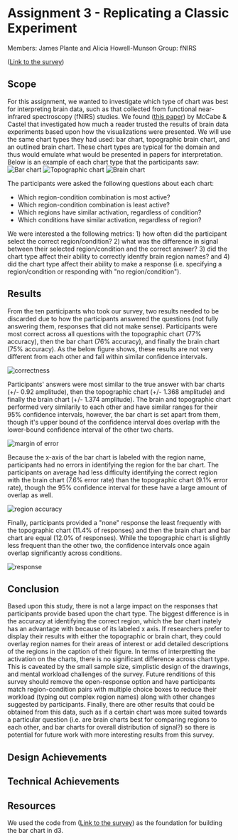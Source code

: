 Assignment 3 - Replicating a Classic Experiment  
===
Members: James Plante and Alicia Howell-Munson
Group: fNIRS

([Link to the survey](http://66.175.208.236:5000/))

## Scope
For this assignment, we wanted to investigate which type of chart was best for interpreting brain data, such as that collected from functional near-infrared spectroscopy (fNIRS) studies. We found ([this paper](https://www.sciencedirect.com/science/article/pii/S0010027707002053?casa_token=a_abt9TJ1CEAAAAA:M-2qbKQcLnV26FrTPTFUMCSMnQci638uNQdnM93zlVpePp3G2ajHLRf4L5tYsxFOyMm-c6VW)) by McCabe & Castel that investigated how much a reader trusted the results of brain data experiments based upon how the visualizations were presented. We will use the same chart types they had used: bar chart, topographic brain chart, and an outlined brain chart. These chart types are typical for the domain and thus would emulate what would be presented in papers for interpretation. Below is an example of each chart type that the participants saw:
![Bar chart](https://github.com/jwplante/a3-experiment/tree/main/img/bar.PNG "Example of the bar chart")
![Topographic chart](https://github.com/jwplante/a3-experiment/tree/main/img/topo.PNG "Example of the topographic brain chart")
![Brain chart](https://github.com/jwplante/a3-experiment/tree/main/img/brain.PNG "Example of the outlined brain chart")

The participants were asked the following questions about each chart:
* Which region-condition combination is most active?
* Which region-condition combination is least active?
* Which regions have similar activation, regardless of condition?
* Which conditions have similar activation, regardless of region?

We were interested a the following metrics: 1) how often did the participant select the correct region/condition? 2) what was the difference in signal between their selected region/condition and the correct answer? 3) did the chart type affect their ability to correctly identfy brain region names? and 4) did the chart type affect their ability to make a response (i.e. specifying a region/condition or responding with "no region/condition"). 

## Results

From the ten participants who took our survey, two results needed to be discarded due to how the participants answered the questions (not fully answering them, responses that did not make sense). Participants were most correct across all questions with the topographic chart (77% accuracy), then the bar chart (76% accuracy), and finally the brain chart (75% accuracy). As the below figure shows, these results are not very different from each other and fall within similar confidence intervals.

![correctness](https://github.com/jwplante/a3-experiment/tree/main/img/correctness.png "Correctness based on chart type with 95% confidence intervals")

Participants' answers were most similar to the true answer with bar charts (+/- 0.92 amplitude), then the topographic chart (+/- 1.368 amplitude) and finally the brain chart (+/- 1.374 amplitude). The brain and topographic chart performed very similarily to each other and have similar ranges for their 95% confidence intervals, however, the bar chart is set apart from them, though it's upper bound of the confidence interval does overlap with the lower-bound confidence interval of the other two charts.

![margin of error](https://github.com/jwplante/a3-experiment/tree/main/img/diff.png "Margin of error based on chart type with 95% confidence intervals")

Because the x-axis of the bar chart is labeled with the region name, participants had no errors in identifying the region for the bar chart. The participants on average had less difficulty identifying the correct region with the brain chart (7.6% error rate) than the topographic chart (9.1% error rate), though the 95% confidence interval for these have a large amount of overlap as well.

![region accuracy](https://github.com/jwplante/a3-experiment/tree/main/img/diff_reg.png "Region accuracy based on chart type with 95% confidence intervals")

Finally, participants provided a "none" response the least frequently with the topographic chart (11.4% of responses) and then the brain chart and bar chart are equal (12.0% of responses). While the topographic chart is slightly less frequent than the other two, the confidence intervals once again overlap significantly across conditions. 

![response](https://github.com/jwplante/a3-experiment/tree/main/img/response.png "Frequency of none responses based on chart type with 95% confidence intervals")

## Conclusion

Based upon this study, there is not a large impact on the responses that participants provide based upon the chart type. The biggest difference is in the accuracy at identifying the correct region, which the bar chart inately has an advantage with because of its labeled x axis. If researchers prefer to display their results with either the topographic or brain chart, they could overlay region names for their areas of interest or add detailed descriptions of the regions in the caption of their figure. In terms of interpretting the activation on the charts, there is no significant difference across chart type. This is caveated by the small sample size, simplistic design of the drawings, and mental workload challenges of the survey. Future renditions of this survey should remove the open-response option and have participants match region-condition pairs with multiple choice boxes to reduce their workload (typing out complex region names) along with other changes suggested by participants. Finally, there are other results that could be obtained from this data, such as if a certain chart was more suited towards a particular question (i.e. are brain charts best for comparing regions to each other, and bar charts for overall distribution of signal?) so there is potential for future work with more interesting results from this survey. 

## Design Achievements

## Technical Achievements

## Resources
We used the code from ([Link to the survey](https://www.d3-graph-gallery.com/graph/barplot_button_data_simple.html)) as the foundation for building the bar chart in d3.